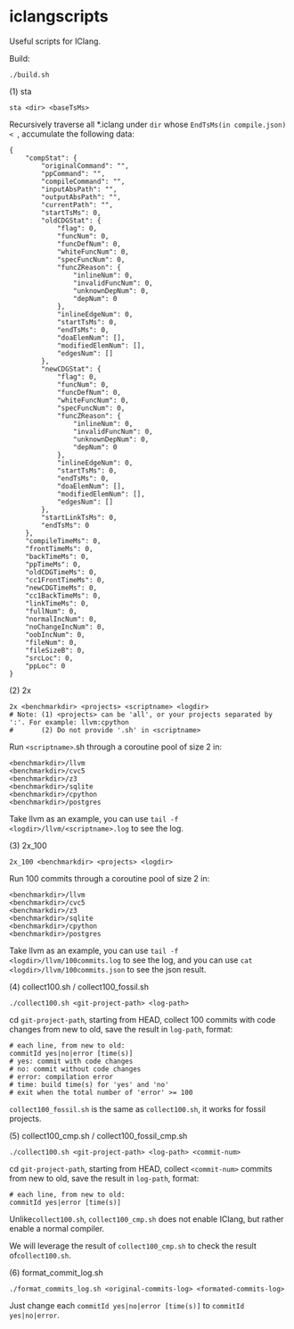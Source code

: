 # iclangscripts
Useful scripts for IClang.

Build:

```shell
./build.sh
```

(1) sta

```shell
sta <dir> <baseTsMs>
```

Recursively traverse all *.iclang under `dir` whose `EndTsMs(in compile.json) < `, accumulate the following data:

```shell
{
    "compStat": {
        "originalCommand": "",
        "ppCommand": "",
        "compileCommand": "",
        "inputAbsPath": "",
        "outputAbsPath": "",
        "currentPath": "",
        "startTsMs": 0,
        "oldCDGStat": {
            "flag": 0,
            "funcNum": 0,
            "funcDefNum": 0,
            "whiteFuncNum": 0,
            "specFuncNum": 0,
            "funcZReason": {
                "inlineNum": 0,
                "invalidFuncNum": 0,
                "unknownDepNum": 0,
                "depNum": 0
            },
            "inlineEdgeNum": 0,
            "startTsMs": 0,
            "endTsMs": 0,
            "doaElemNum": [],
            "modifiedElemNum": [],
            "edgesNum": []
        },
        "newCDGStat": {
            "flag": 0,
            "funcNum": 0,
            "funcDefNum": 0,
            "whiteFuncNum": 0,
            "specFuncNum": 0,
            "funcZReason": {
                "inlineNum": 0,
                "invalidFuncNum": 0,
                "unknownDepNum": 0,
                "depNum": 0
            },
            "inlineEdgeNum": 0,
            "startTsMs": 0,
            "endTsMs": 0,
            "doaElemNum": [],
            "modifiedElemNum": [],
            "edgesNum": []
        },
        "startLinkTsMs": 0,
        "endTsMs": 0
    },
    "compileTimeMs": 0,
    "frontTimeMs": 0,
    "backTimeMs": 0,
    "ppTimeMs": 0,
    "oldCDGTimeMs": 0,
    "cc1FrontTimeMs": 0,
    "newCDGTimeMs": 0,
    "cc1BackTimeMs": 0,
    "linkTimeMs": 0,
    "fullNum": 0,
    "normalIncNum": 0,
    "noChangeIncNum": 0,
    "oobIncNum": 0,
    "fileNum": 0,
    "fileSizeB": 0,
    "srcLoc": 0,
    "ppLoc": 0
}
```

(2) 2x

```shell
2x <benchmarkdir> <projects> <scriptname> <logdir>
# Note: (1) <projects> can be 'all', or your projects separated by ':'. For example: llvm:cpython
#       (2) Do not provide '.sh' in <scriptname>
```

Run `<scriptname>`.sh through a coroutine pool of size 2 in:

```shell
<benchmarkdir>/llvm
<benchmarkdir>/cvc5
<benchmarkdir>/z3
<benchmarkdir>/sqlite
<benchmarkdir>/cpython
<benchmarkdir>/postgres
```

Take llvm as an example, you can use `tail -f <logdir>/llvm/<scriptname>.log` to see the log.

(3) 2x_100

```shell
2x_100 <benchmarkdir> <projects> <logdir>
```

Run 100 commits through a coroutine pool of size 2 in:

```shell
<benchmarkdir>/llvm
<benchmarkdir>/cvc5
<benchmarkdir>/z3
<benchmarkdir>/sqlite
<benchmarkdir>/cpython
<benchmarkdir>/postgres
```

Take llvm as an example, you can use `tail -f <logdir>/llvm/100commits.log` to see the log,
and you can use `cat <logdir>/llvm/100commits.json` to see the json result.

(4) collect100.sh / collect100_fossil.sh

```shell
./collect100.sh <git-project-path> <log-path>
```

cd `git-project-path`, starting from HEAD, collect 100 commits with code changes from new to old, save the result in `log-path`, format:

```shell
# each line, from new to old:
commitId yes|no|error [time(s)]
# yes: commit with code changes
# no: commit without code changes
# error: compilation error
# time: build time(s) for 'yes' and 'no'
# exit when the total number of 'error' >= 100
```

`collect100_fossil.sh` is the same as `collect100.sh`, it works for fossil projects.

(5) collect100_cmp.sh / collect100_fossil_cmp.sh

```shell
./collect100.sh <git-project-path> <log-path> <commit-num>
```

cd `git-project-path`, starting from HEAD, collect `<commit-num>` commits from new to old, save the result in `log-path`, format:

 ```shell
 # each line, from new to old:
 commitId yes|error [time(s)]
 ```

Unlike`collect100.sh`, `collect100_cmp.sh` does not enable IClang, but rather enable a normal compiler.

We will leverage the result of  `collect100_cmp.sh` to check the result of`collect100.sh`.

(6) format_commit_log.sh

```shell
./format_commits_log.sh <original-commits-log> <formated-commits-log>
```

Just change each `commitId yes|no|error [time(s)]` to `commitId yes|no|error`.